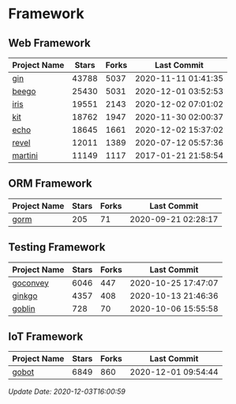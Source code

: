 # Framework

## Web Framework
| Project Name | Stars | Forks | Last Commit |
| ------------ | ----- | ----- | ----------- |
| [gin](https://github.com/gin-gonic/gin) | 43788 | 5037 | 2020-11-11 01:41:35 |
| [beego](https://github.com/astaxie/beego) | 25430 | 5031 | 2020-12-01 03:52:53 |
| [iris](https://github.com/kataras/iris) | 19551 | 2143 | 2020-12-02 07:01:02 |
| [kit](https://github.com/go-kit/kit) | 18762 | 1947 | 2020-11-30 02:00:37 |
| [echo](https://github.com/labstack/echo) | 18645 | 1661 | 2020-12-02 15:37:02 |
| [revel](https://github.com/revel/revel) | 12011 | 1389 | 2020-07-12 05:57:36 |
| [martini](https://github.com/go-martini/martini) | 11149 | 1117 | 2017-01-21 21:58:54 |

## ORM Framework
| Project Name | Stars | Forks | Last Commit |
| ------------ | ----- | ----- | ----------- |
| [gorm](https://github.com/jinzhu/gorm) | 205 | 71 | 2020-09-21 02:28:17 |

## Testing Framework
| Project Name | Stars | Forks | Last Commit |
| ------------ | ----- | ----- | ----------- |
| [goconvey](https://github.com/smartystreets/goconvey) | 6046 | 447 | 2020-10-25 17:47:07 |
| [ginkgo](https://github.com/onsi/ginkgo) | 4357 | 408 | 2020-10-13 21:46:36 |
| [goblin](https://github.com/franela/goblin) | 728 | 70 | 2020-10-06 15:55:58 |

## IoT Framework
| Project Name | Stars | Forks | Last Commit |
| ------------ | ----- | ----- | ----------- |
| [gobot](https://github.com/hybridgroup/gobot) | 6849 | 860 | 2020-12-01 09:54:44 |

*Update Date: 2020-12-03T16:00:59*